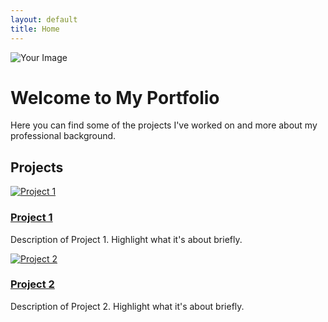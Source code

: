 ```yaml
---
layout: default
title: Home
---
```


![Your Image](/assets/images/your-image.jpg) <!-- Place your image in assets/images -->

# Welcome to My Portfolio

Here you can find some of the projects I've worked on and more about my professional background.

## Projects

<div class="project">
    <a href="URL_to_detailed_project_page_or_external_link">
        <img src="/assets/images/project1.jpg" alt="Project 1">
        <h3>Project 1</h3>
    </a>
    <p>Description of Project 1. Highlight what it's about briefly.</p>
</div>

<div class="project">
    <a href="URL_to_detailed_project_page_or_external_link">
        <img src="/assets/images/project2.jpg" alt="Project 2">
        <h3>Project 2</h3>
    </a>
    <p>Description of Project 2. Highlight what it's about briefly.</p>
</div>
